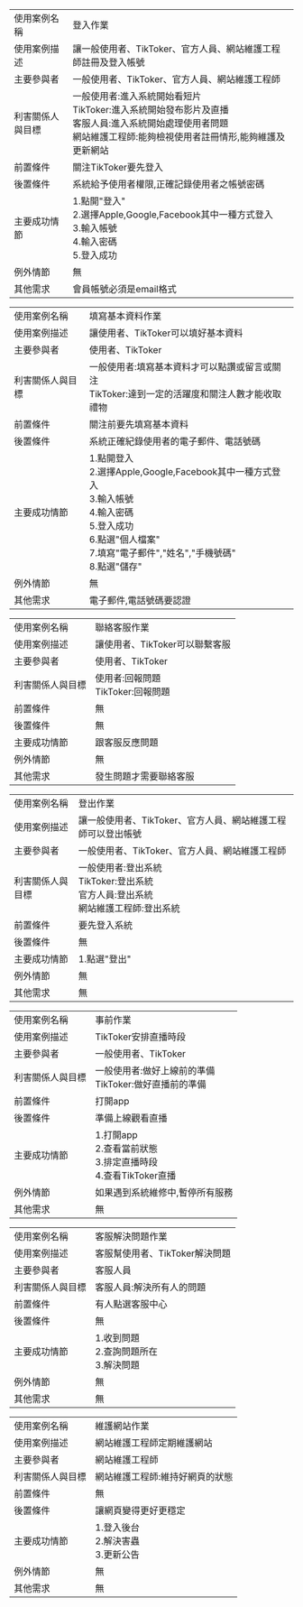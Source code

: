 |||
|-|-|
|使用案例名稱|登入作業|
|使用案例描述|讓一般使用者、TikToker、官方人員、網站維護工程師註冊及登入帳號|
|主要參與者|一般使用者、TikToker、官方人員、網站維護工程師|
|利害關係人與目標|一般使用者:進入系統開始看短片<br>TikToker:進入系統開始發布影片及直播<br>客服人員:進入系統開始處理使用者問題<br>網站維護工程師:能夠檢視使用者註冊情形,能夠維護及更新網站|
|前置條件|關注TikToker要先登入|
|後置條件|系統給予使用者權限,正確記錄使用者之帳號密碼|
|主要成功情節|1.點開"登入"<br>2.選擇Apple,Google,Facebook其中一種方式登入<br>3.輸入帳號<br>4.輸入密碼<br>5.登入成功|
|例外情節|無|
|其他需求|會員帳號必須是email格式|

|||
|-|-|
|使用案例名稱|填寫基本資料作業|
|使用案例描述|讓使用者、TikToker可以填好基本資料|
|主要參與者|使用者、TikToker|
|利害關係人與目標|一般使用者:填寫基本資料才可以點讚或留言或關注<br>TikToker:達到一定的活躍度和關注人數才能收取禮物|
|前置條件|關注前要先填寫基本資料|
|後置條件|系統正確紀錄使用者的電子郵件、電話號碼|
|主要成功情節|1.點開登入<br>2.選擇Apple,Google,Facebook其中一種方式登入<br>3.輸入帳號<br>4.輸入密碼<br>5.登入成功<br>6.點選"個人檔案"<br>7.填寫"電子郵件","姓名","手機號碼"<br>8.點選"儲存"|
|例外情節|無|
|其他需求|電子郵件,電話號碼要認證|

|||
|-|-|
|使用案例名稱|聯絡客服作業|
|使用案例描述|讓使用者、TikToker可以聯繫客服|
|主要參與者|使用者、TikToker|
|利害關係人與目標|使用者:回報問題<br>TikToker:回報問題|
|前置條件|無|
|後置條件|無|
|主要成功情節|跟客服反應問題|
|例外情節|無|
|其他需求|發生問題才需要聯絡客服|

|||
|-|-|
|使用案例名稱|登出作業|
|使用案例描述|讓一般使用者、TikToker、官方人員、網站維護工程師可以登出帳號|
|主要參與者|一般使用者、TikToker、官方人員、網站維護工程師|
|利害關係人與目標|一般使用者:登出系統<br>TikToker:登出系統<br>官方人員:登出系統<br>網站維護工程師:登出系統|
|前置條件|要先登入系統|
|後置條件|無|
|主要成功情節|1.點選"登出"|
|例外情節|無|
|其他需求|無|

|||
|-|-|
|使用案例名稱|事前作業|
|使用案例描述|TikToker安排直播時段|
|主要參與者|一般使用者、TikToker|
|利害關係人與目標|一般使用者:做好上線前的準備<br>TikToker:做好直播前的準備|
|前置條件|打開app|
|後置條件|準備上線觀看直播|
|主要成功情節|1.打開app<br>2.查看當前狀態<br>3.排定直播時段<br>4.查看TikToker直播|
|例外情節|如果遇到系統維修中,暫停所有服務|
|其他需求|無|


|||
|-|-|
|使用案例名稱|客服解決問題作業|
|使用案例描述|客服幫使用者、TikToker解決問題|
|主要參與者|客服人員|
|利害關係人與目標|客服人員:解決所有人的問題|
|前置條件|有人點選客服中心|
|後置條件|無|
|主要成功情節|1.收到問題<br>2.查詢問題所在<br>3.解決問題<br>|
|例外情節|無|
|其他需求|無|

|||
|-|-|
|使用案例名稱|維護網站作業|
|使用案例描述|網站維護工程師定期維護網站|
|主要參與者|網站維護工程師|
|利害關係人與目標|網站維護工程師:維持好網頁的狀態|
|前置條件|無|
|後置條件|讓網頁變得更好更穩定|
|主要成功情節|1.登入後台<br>2.解決害蟲<br>3.更新公告|
|例外情節|無|
|其他需求|無|
